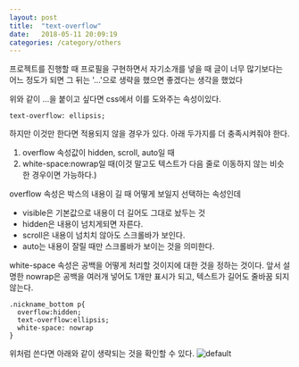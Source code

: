 ```yaml
---
layout: post
title:  "text-overflow"
date:   2018-05-11 20:09:19
categories: /category/others
---
```

프로젝트를 진행할 때 프로필을 구현하면서 자기소개를 넣을 때 글이 너무 많기보다는 어느 정도가 되면 그 뒤는 '...'으로 생략을 했으면 좋겠다는 생각을 했었다

위와 같이 ...을 붙이고 싶다면 css에서 이를 도와주는 속성이있다.

`text-overflow: ellipsis;`

하지만 이것만 한다면 적용되지 않을 경우가 있다. 아래 두가지를 더 충족시켜줘야 한다.

1. overflow 속성값이 hidden, scroll, auto일 때
2. white-space:nowrap일 때(이것 말고도 텍스트가 다음 줄로 이동하지 않는 비슷한 경우이면 가능하다.)

overflow 속성은 박스의 내용이 길 때 어떻게 보일지 선택하는 속성인데

- visible은 기본값으로 내용이 더 길어도 그대로 놨두는 것
- hidden은 내용이 넘치게되면 자른다.
- scroll은 내용이 넘치치 않아도 스크롤바가 보인다.
- auto는 내용이 잘릴 때만 스크롤바가 보이는 것을 의미한다.

white-space 속성은 공백을 어떻게 처리할 것이지에 대한 것을 정하는 것이다.
앞서 설명한 nowrap은 공백을 여러개 넣어도 1개만 표시가 되고, 텍스트가 길어도 줄바꿈 되지 않는다.

```
.nickname_bottom p{
  overflow:hidden;
  text-overflow:ellipsis;
  white-space: nowrap
}
```

위처럼 쓴다면 아래와 같이 생략되는 것을 확인할 수 있다.
![default](https://user-images.githubusercontent.com/26562553/39921556-537940c6-5556-11e8-8c8e-d8aa8d463ba3.JPG)
